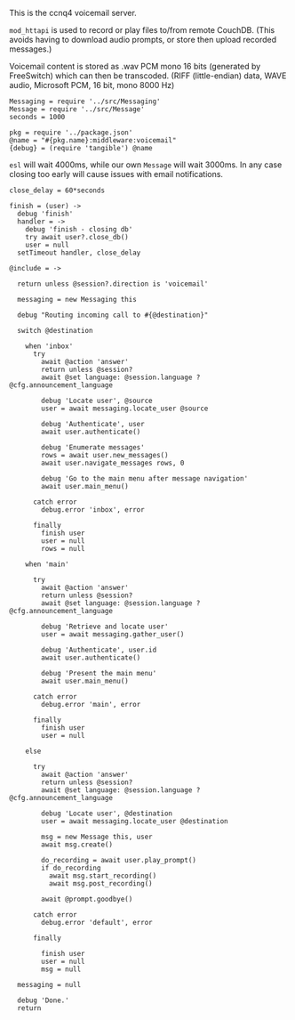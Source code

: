 This is the ccnq4 voicemail server.

`mod_httapi` is used to record or play
files to/from remote CouchDB. (This avoids having to download
audio prompts, or store then upload recorded messages.)

Voicemail content is stored as .wav PCM mono 16 bits (generated
by FreeSwitch) which can then be transcoded.
(RIFF (little-endian) data, WAVE audio, Microsoft PCM, 16 bit, mono 8000 Hz)

    Messaging = require '../src/Messaging'
    Message = require '../src/Message'
    seconds = 1000

    pkg = require '../package.json'
    @name = "#{pkg.name}:middleware:voicemail"
    {debug} = (require 'tangible') @name

`esl` will wait 4000ms, while our own `Message` will wait 3000ms.
In any case closing too early will cause issues with email notifications.

    close_delay = 60*seconds

    finish = (user) ->
      debug 'finish'
      handler = ->
        debug 'finish - closing db'
        try await user?.close_db()
        user = null
      setTimeout handler, close_delay

    @include = ->

      return unless @session?.direction is 'voicemail'

      messaging = new Messaging this

      debug "Routing incoming call to #{@destination}"

      switch @destination

        when 'inbox'
          try
            await @action 'answer'
            return unless @session?
            await @set language: @session.language ? @cfg.announcement_language

            debug 'Locate user', @source
            user = await messaging.locate_user @source

            debug 'Authenticate', user
            await user.authenticate()

            debug 'Enumerate messages'
            rows = await user.new_messages()
            await user.navigate_messages rows, 0

            debug 'Go to the main menu after message navigation'
            await user.main_menu()

          catch error
            debug.error 'inbox', error

          finally
            finish user
            user = null
            rows = null

        when 'main'

          try
            await @action 'answer'
            return unless @session?
            await @set language: @session.language ? @cfg.announcement_language

            debug 'Retrieve and locate user'
            user = await messaging.gather_user()

            debug 'Authenticate', user.id
            await user.authenticate()

            debug 'Present the main menu'
            await user.main_menu()

          catch error
            debug.error 'main', error

          finally
            finish user
            user = null

        else

          try
            await @action 'answer'
            return unless @session?
            await @set language: @session.language ? @cfg.announcement_language

            debug 'Locate user', @destination
            user = await messaging.locate_user @destination

            msg = new Message this, user
            await msg.create()

            do_recording = await user.play_prompt()
            if do_recording
              await msg.start_recording()
              await msg.post_recording()

            await @prompt.goodbye()

          catch error
            debug.error 'default', error

          finally

            finish user
            user = null
            msg = null

      messaging = null

      debug 'Done.'
      return

